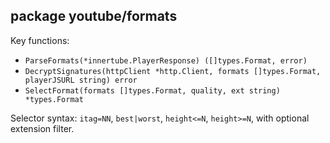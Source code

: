 ## package youtube/formats

Key functions:
- `ParseFormats(*innertube.PlayerResponse) ([]types.Format, error)`
- `DecryptSignatures(httpClient *http.Client, formats []types.Format, playerJSURL string) error`
- `SelectFormat(formats []types.Format, quality, ext string) *types.Format`

Selector syntax: `itag=NN`, `best|worst`, `height<=N`, `height>=N`, with optional extension filter.


